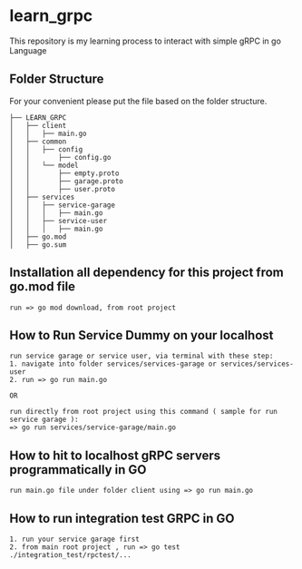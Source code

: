 # learn_grpc
This repository is my learning process to interact with simple gRPC in go Language

## Folder Structure
For your convenient please put the file based on the folder structure.

```
├── LEARN_GRPC
│   ├── client
│   │   ├── main.go
│   ├── common
│   │   ├── config
│   │       ├── config.go
│   │   └── model
│   │       ├── empty.proto
│   │       ├── garage.proto
│   │       ├── user.proto
│   ├── services
│   │   ├── service-garage
│   │   │   ├── main.go
│   │   ├── service-user
│   │   │   ├── main.go
│   ├── go.mod
│   ├── go.sum
```

## Installation all dependency for this project from go.mod file
```
run => go mod download, from root project
```

## How to Run Service Dummy on your localhost
```
run service garage or service user, via terminal with these step:
1. navigate into folder services/services-garage or services/services-user
2. run => go run main.go

OR

run directly from root project using this command ( sample for run service garage ):
=> go run services/service-garage/main.go
```

## How to hit to localhost gRPC servers programmatically in GO
```
run main.go file under folder client using => go run main.go
```

## How to run integration test GRPC in GO
```
1. run your service garage first
2. from main root project , run => go test ./integration_test/rpctest/... 
```

